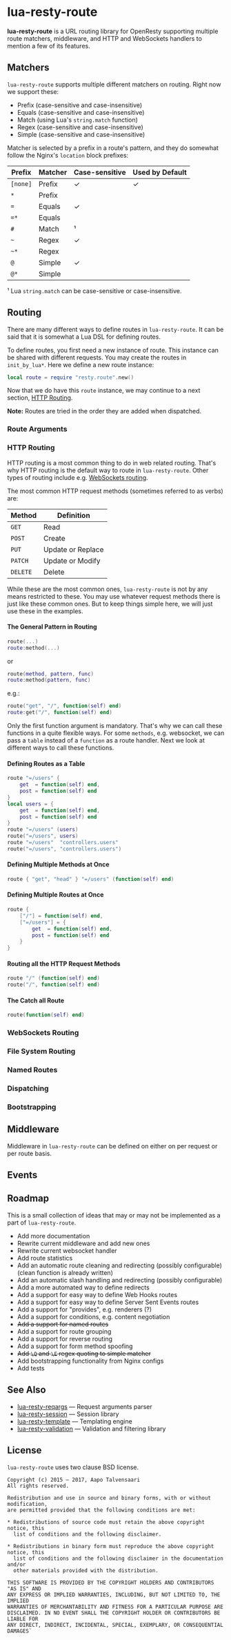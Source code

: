 # lua-resty-route

**lua-resty-route** is a URL routing library for OpenResty supporting
multiple route matchers, middleware, and HTTP and WebSockets handlers
to mention a few of its features.

## Matchers

`lua-resty-route` supports multiple different matchers on routing. Right now
we support these:

* Prefix (case-sensitive and case-insensitive)
* Equals (case-sensitive and case-insensitive)
* Match (using Lua's `string.match` function)
* Regex (case-sensitive and case-insensitive)
* Simple (case-sensitive and case-insensitive)

Matcher is selected by a prefix in a route's pattern, and they do somewhat
follow the Nginx's `location` block prefixes:

Prefix   | Matcher | Case-sensitive | Used by Default
---------|---------|----------------|----------------
`[none]` | Prefix  | ✓              | ✓
`*`      | Prefix  |                |
`=`      | Equals  | ✓              |
`=*`     | Equals  |                |
`#`      | Match   | ¹              |
`~`      | Regex   | ✓              |
`~*`     | Regex   |                |
`@`      | Simple  | ✓              |
`@*`     | Simple  |                |

¹ Lua `string.match` can be case-sensitive or case-insensitive.

## Routing

There are many different ways to define routes in `lua-resty-route`.
It can be said that it is somewhat a Lua DSL for defining routes.

To define routes, you first need a new instance of route. This instance
can be shared with different requests. You may create the routes in
`init_by_lua*`. Here we define a new route instance:

```lua
local route = require "resty.route".new()
```

Now that we do have this `route` instance, we may continue to a next
section, [HTTP Routing](#http-routing).

**Note:** Routes are tried in the order they are added when dispatched.

### Route Arguments

### HTTP Routing

HTTP routing is a most common thing to do in web related routing. That's
why HTTP routing is the default way to route in `lua-resty-route`. Other
types of routing include e.g. [WebSockets routing](#websockets-routing).

The most common HTTP request methods (sometimes referred to as verbs) are:

Method   | Definition
---------|-----------
`GET`    | Read
`POST`   | Create
`PUT`    | Update or Replace
`PATCH`  | Update or Modify
`DELETE` | Delete

While these are the most common ones, `lua-resty-route` is not by any means
restricted to these. You may use whatever request methods there is just like
these common ones. But to keep things simple here, we will just use these in
the examples.

#### The General Pattern in Routing

```lua
route(...)
route:method(...)
```

or

```lua
route(method, pattern, func)
route:method(pattern, func)
```

e.g.:

```lua
route("get", "/", function(self) end)
route:get("/", function(self) end)
```

Only the first function argument is mandatory. That's why we can
call these functions in a quite flexible ways. For some `methods`,
e.g. websocket, we can pass a `table` instead of a `function` as
a route handler. Next we look at different ways to call these
functions.

#### Defining Routes as a Table

```lua
route "=/users" {
    get  = function(self) end,
    post = function(self) end
}
local users = {
    get  = function(self) end,
    post = function(self) end
}
route "=/users" (users)
route("=/users", users)
route "=/users"  "controllers.users"
route("=/users", "controllers.users")
```

#### Defining Multiple Methods at Once

```lua
route { "get", "head" } "=/users" (function(self) end)
```

#### Defining Multiple Routes at Once

```lua
route {
    ["/"] = function(self) end,
    ["=/users"] = {
        get  = function(self) end,
        post = function(self) end
    }
}
```

#### Routing all the HTTP Request Methods

```lua
route "/" (function(self) end)
route("/", function(self) end)
```

#### The Catch all Route

```lua
route(function(self) end)
```

### WebSockets Routing

### File System Routing

### Named Routes

### Dispatching

### Bootstrapping

## Middleware

Middleware in `lua-resty-route` can be defined on either on per request
or per route basis.

## Events

## Roadmap

This is a small collection of ideas that may or may not be implemented as
a part of `lua-resty-route`.

* Add more documentation
* Rewrite current middleware and add new ones
* Rewrite current websocket handler
* Add route statistics
* Add an automatic route cleaning and redirecting (possibly configurable) (clean function is already written)
* Add an automatic slash handling and redirecting (possibly configurable)
* Add a more automated way to define redirects
* Add a support for easy way to define Web Hooks routes
* Add a support for easy way to define Server Sent Events routes
* Add a support for "provides", e.g. renderers (?)
* Add a support for conditions, e.g. content negotiation
* ~~Add a support for named routes~~
* Add a support for route grouping
* Add a support for reverse routing
* Add a support for form method spoofing
* ~~Add `\Q` and `\E` regex quoting to simple matcher~~
* Add bootstrapping functionality from Nginx configs
* Add tests

## See Also

* [lua-resty-reqargs](https://github.com/bungle/lua-resty-reqargs) — Request arguments parser
* [lua-resty-session](https://github.com/bungle/lua-resty-session) — Session library
* [lua-resty-template](https://github.com/bungle/lua-resty-template) — Templating engine
* [lua-resty-validation](https://github.com/bungle/lua-resty-validation) — Validation and filtering library

## License

`lua-resty-route` uses two clause BSD license.

```
Copyright (c) 2015 – 2017, Aapo Talvensaari
All rights reserved.

Redistribution and use in source and binary forms, with or without modification,
are permitted provided that the following conditions are met:

* Redistributions of source code must retain the above copyright notice, this
  list of conditions and the following disclaimer.

* Redistributions in binary form must reproduce the above copyright notice, this
  list of conditions and the following disclaimer in the documentation and/or
  other materials provided with the distribution.

THIS SOFTWARE IS PROVIDED BY THE COPYRIGHT HOLDERS AND CONTRIBUTORS "AS IS" AND
ANY EXPRESS OR IMPLIED WARRANTIES, INCLUDING, BUT NOT LIMITED TO, THE IMPLIED
WARRANTIES OF MERCHANTABILITY AND FITNESS FOR A PARTICULAR PURPOSE ARE
DISCLAIMED. IN NO EVENT SHALL THE COPYRIGHT HOLDER OR CONTRIBUTORS BE LIABLE FOR
ANY DIRECT, INDIRECT, INCIDENTAL, SPECIAL, EXEMPLARY, OR CONSEQUENTIAL DAMAGES`

